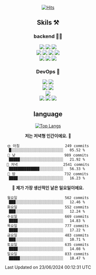 <div align="center">

[![Hits](https://hits.seeyoufarm.com/api/count/incr/badge.svg?url=https%3A%2F%2Fgithub.com%2Fzxcv9203%2Fhit-counter&count_bg=%23FF7272&title_bg=%23324C2E&icon=codeigniter.svg&icon_color=%23DD5B5B&title=%EB%B0%A9%EB%AC%B8%EC%9E%90&edge_flat=false)](https://hits.seeyoufarm.com)
  
## Skils ⚒️
### backend 🧑‍💻
  
<img src="https://img.shields.io/badge/Java-FF6600?style=flat-square&logo=buymeacoffee&logoColor=white"/>
<img src="https://img.shields.io/badge/Go-0099FF?style=flat-square&logo=go&logoColor=white"/>
<img src="https://img.shields.io/badge/Kotlin-7F52FF?style=flat-square&logo=kotlin&logoColor=white"/>
  
  
<br />
  
<img src="https://img.shields.io/badge/Spring-339933?style=flat-square&logo=Spring&logoColor=white"/>
<img src="https://img.shields.io/badge/Spring Boot-339933?style=flat-square&logo=Spring Boot&logoColor=white"/>
<img src="https://img.shields.io/badge/Spring Security-339933?style=flat-square&logo=Spring Security&logoColor=white"/>
  
<img src="https://img.shields.io/badge/Spring Data JPA-339933?style=flat-square&logo=Hibernate&logoColor=white"/>

<br />
  
  <img src="https://img.shields.io/badge/mysql-0099FF?style=flat-square&logo=mysql&logoColor=white"/>
  <img src="https://img.shields.io/badge/mariadb-0099FF?style=flat-square&logo=mariadb&logoColor=white"/>
  <img src="https://img.shields.io/badge/mongoDB-47A248?style=flat-square&logo=mongodb&logoColor=white"/>
  
  
### DevOps 🚀
  
  <img src="https://img.shields.io/badge/docker-2496ED?style=flat-square&logo=docker&logoColor=white"/>
  <img src="https://img.shields.io/badge/kubernetes-326CE5?style=flat-square&logo=kubernetes&logoColor=white"/>
  
  <br />
  
  <img src="https://img.shields.io/badge/Github Actions-2088FF?style=flat-square&logo=githubactions&logoColor=white"/>
  <img src="https://img.shields.io/badge/Jenkins-D24939?style=flat-square&logo=jenkins&logoColor=white"/>
  
  
  <br />
  <img src="https://img.shields.io/badge/terraform-7B42BC?style=flat-square&logo=terraform&logoColor=white"/>
  
  <br />
  <img src="https://img.shields.io/badge/Amazon AWS-232F3E?style=flat-square&logo=Amazon AWS&logoColor=white"/>

  <img src="https://img.shields.io/badge/GCP-4285F4?style=flat-square&logo=googlecloud&logoColor=white"/>
  <img src="https://img.shields.io/badge/NCP-03C75A?style=flat-square&logo=naver&logoColor=white"/>
  
  
## language

[![Top Langs](https://github-readme-stats.vercel.app/api/top-langs/?username=zxcv9203&hide=html&exclude_repo=zxcv9203.github.io,golB&theme=grate-gatsby)](https://github.com/zxcv9203/github-readme-stats)
  
<!--START_SECTION:waka-->
**저는 저녁형 인간이에요. 🦉** 

```text
🌞 아침                     249 commits         █░░░░░░░░░░░░░░░░░░░░░░░░   05.52 % 
🌆 낮　                     989 commits         █████░░░░░░░░░░░░░░░░░░░░   21.92 % 
🌃 저녁                     2541 commits        ██████████████░░░░░░░░░░░   56.33 % 
🌙 밤　                     732 commits         ████░░░░░░░░░░░░░░░░░░░░░   16.23 % 
```
📅 **제가 가장 생산적인 날은 일요일이에요.** 

```text
월요일                      562 commits         ███░░░░░░░░░░░░░░░░░░░░░░   12.46 % 
화요일                      552 commits         ███░░░░░░░░░░░░░░░░░░░░░░   12.24 % 
수요일                      669 commits         ████░░░░░░░░░░░░░░░░░░░░░   14.83 % 
목요일                      777 commits         ████░░░░░░░░░░░░░░░░░░░░░   17.22 % 
금요일                      483 commits         ███░░░░░░░░░░░░░░░░░░░░░░   10.71 % 
토요일                      635 commits         ████░░░░░░░░░░░░░░░░░░░░░   14.08 % 
일요일                      833 commits         █████░░░░░░░░░░░░░░░░░░░░   18.47 % 
```



 Last Updated on 23/06/2024 00:12:31 UTC
<!--END_SECTION:waka-->
  
</div>

